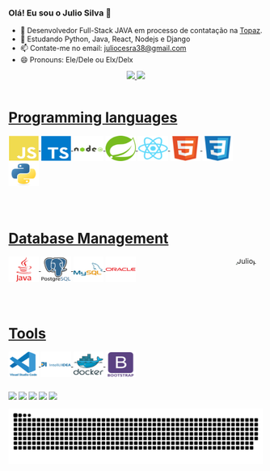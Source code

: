 ### Olá! Eu sou o Julio Silva 👋

- 🔭 Desenvolvedor Full-Stack JAVA em processo de contatação na <a href="https://www.topaz.com.uy/pt-br" target="_blank">Topaz</a>.
- 🌱 Estudando Python, Java, React, Nodejs e Django 
- 📫 Contate-me no email: juliocesra38@gmail.com
- 😄 Pronouns: Ele/Dele ou Elx/Delx

<div align="center">
  <a href="https://github.com/juliosilvacesar">
  <img height="180em" src="https://github-readme-stats.vercel.app/api?username=juliosilvacesar&show_icons=true&theme=dark&include_all_commits=true&count_private=true"/>
  <img height="180em" src="https://github-readme-stats.vercel.app/api/top-langs/?username=juliosilvacesar&layout=compact&langs_count=7&theme=dark"/>
</div>
  
<div style="display: inline_block"><br>
  <h1>Programming languages</h1>
  <img align="center" alt="JulioJs" height="50" width="60" src="https://raw.githubusercontent.com/devicons/devicon/master/icons/javascript/javascript-plain.svg">
  <img align="center" alt="JulioTs" height="50" width="60" src="https://raw.githubusercontent.com/devicons/devicon/master/icons/typescript/typescript-plain.svg">
  <img align="center" alt="JulioNode" height="50" width="60" src="https://github.com/devicons/devicon/blob/master/icons/nodejs/nodejs-original-wordmark.svg">
  <img align="center" alt="JulioSpring" height="50" width="60" src="https://raw.githubusercontent.com/devicons/devicon/master/icons/spring/spring-original.svg">
  <img align="center" alt="JulioReact" height="50" width="60" src="https://raw.githubusercontent.com/devicons/devicon/master/icons/react/react-original.svg">
  <img align="center" alt="JulioHTML" height="50" width="60" src="https://raw.githubusercontent.com/devicons/devicon/master/icons/html5/html5-original.svg">
  <img align="center" alt="JulioCSS" height="50" width="60" src="https://raw.githubusercontent.com/devicons/devicon/master/icons/css3/css3-original.svg">
  <img align="center" alt="JulioPython" height="50" width="60" src="https://raw.githubusercontent.com/devicons/devicon/master/icons/python/python-original.svg">  
</div>
  
  ##
  
<div style="display: inline_block"><br>
  <h1>Database Management</h1>
  <img align="center" alt="JulioJava" height="50" width="60" src="https://github.com/devicons/devicon/blob/master/icons/java/java-plain-wordmark.svg">
  <img align="center" alt="JulioPqSql" height="50" width="60" src="https://github.com/devicons/devicon/blob/master/icons/postgresql/postgresql-original-wordmark.svg">
  <img align="center" alt="JulioMySql" height="50" width="60" src="https://github.com/devicons/devicon/blob/master/icons/mysql/mysql-original-wordmark.svg">
  <img align="center" alt="JulioOracle" height="50" width="60" src="https://raw.githubusercontent.com/devicons/devicon/master/icons/oracle/oracle-original.svg">
  <img align="right" alt="Juliopic" height="150" style="border-radius:90%"  src="https://1.bp.blogspot.com/-6XjCcT_WlOE/XvPyvlBPjTI/AAAAAAABq20/YvwnSprC_2cOrG9XpNjyVfrf7JK9IiJdwCLcBGAsYHQ/s1600/9108-ichcymv8915505.jpg"> 
</div>
  
  ##
  
<div style="display: inline_block"><br>
  <h1>Tools</h1>
  <img align="center" alt="JulioVscodea" height="50" width="60" src="https://raw.githubusercontent.com/devicons/devicon/master/icons/vscode/vscode-original-wordmark.svg">
  <img align="center" alt="JulioEclipse" height="50" width="60" src="https://raw.githubusercontent.com/devicons/devicon/master/icons/intellij/intellij-original-wordmark.svg">
  <img align="center" alt="Julionetbeans" height="50" width="60" src="https://raw.githubusercontent.com/devicons/devicon/master/icons/docker/docker-original-wordmark.svg">
  <img align="center" alt="JulioBoot" height="50" width="60" src="https://raw.githubusercontent.com/devicons/devicon/master/icons/bootstrap/bootstrap-plain-wordmark.svg">
</div>
  
 ##
  
<div> 
  <a href="https://www.instagram.com/desenvolvedorarcoiris/" target="_blank"><img src="https://img.shields.io/badge/-Instagram-%23E4405F?style=for-the-badge&logo=instagram&logoColor=white" target="_blank"></a>
 	<a href="https://discord.gg/Julio Silva#4335" target="_blank"><img src="https://img.shields.io/badge/Discord-7289DA?style=for-the-badge&logo=discord&logoColor=white" target="_blank"></a> 
  <a href = "mailto:juliocesra38@gmail.com"><img src="https://img.shields.io/badge/-Gmail-%23333?style=for-the-badge&logo=gmail&logoColor=white" target="_blank"></a>
  <a href="https://www.linkedin.com/in/julio-silva-746814110/" target="_blank"><img src="https://img.shields.io/badge/-LinkedIn-%230077B5?style=for-the-badge&logo=linkedin&logoColor=white" target="_blank"></a> 
  <a href="https://api.whatsapp.com/send?phone=5584987402901" target="_blank"><img src="https://img.shields.io/badge/WhatsApp-25D366?style=for-the-badge&logo=whatsapp&logoColor=white" target="_blank"></a>
  
  ![Snake animation](https://github.com/juliosilvacesar/juliosilvacesar/blob/output/github-contribution-grid-snake.svg)
  
</div>
